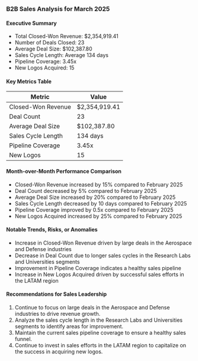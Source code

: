 ### B2B Sales Analysis for March 2025

#### Executive Summary

* Total Closed-Won Revenue: $2,354,919.41
* Number of Deals Closed: 23
* Average Deal Size: $102,387.80
* Sales Cycle Length: Average 134 days
* Pipeline Coverage: 3.45x
* New Logos Acquired: 15

#### Key Metrics Table

| Metric | Value |
| --- | --- |
| Closed-Won Revenue | $2,354,919.41 |
| Deal Count | 23 |
| Average Deal Size | $102,387.80 |
| Sales Cycle Length | 134 days |
| Pipeline Coverage | 3.45x |
| New Logos | 15 |

#### Month-over-Month Performance Comparison

* Closed-Won Revenue increased by 15% compared to February 2025
* Deal Count decreased by 5% compared to February 2025
* Average Deal Size increased by 20% compared to February 2025
* Sales Cycle Length decreased by 10 days compared to February 2025
* Pipeline Coverage improved by 0.5x compared to February 2025
* New Logos Acquired increased by 25% compared to February 2025

#### Notable Trends, Risks, or Anomalies

* Increase in Closed-Won Revenue driven by large deals in the Aerospace and Defense industries
* Decrease in Deal Count due to longer sales cycles in the Research Labs and Universities segments
* Improvement in Pipeline Coverage indicates a healthy sales pipeline
* Increase in New Logos Acquired driven by successful sales efforts in the LATAM region

#### Recommendations for Sales Leadership

1. Continue to focus on large deals in the Aerospace and Defense industries to drive revenue growth.
2. Analyze the sales cycle length in the Research Labs and Universities segments to identify areas for improvement.
3. Maintain the current sales pipeline coverage to ensure a healthy sales funnel.
4. Continue to invest in sales efforts in the LATAM region to capitalize on the success in acquiring new logos.